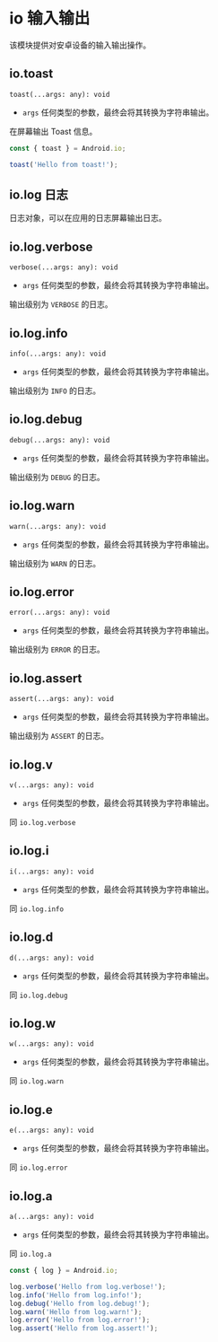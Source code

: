# io 输入输出

该模块提供对安卓设备的输入输出操作。

## io.toast

`toast(...args: any): void`

-   `args` 任何类型的参数，最终会将其转换为字符串输出。

在屏幕输出 Toast 信息。

```js
const { toast } = Android.io;

toast('Hello from toast!');
```

## io.log 日志

日志对象，可以在应用的日志屏幕输出日志。

## io.log.verbose

`verbose(...args: any): void`

-   `args` 任何类型的参数，最终会将其转换为字符串输出。

输出级别为 `VERBOSE` 的日志。

## io.log.info

`info(...args: any): void`

-   `args` 任何类型的参数，最终会将其转换为字符串输出。

输出级别为 `INFO` 的日志。

## io.log.debug

`debug(...args: any): void`

-   `args` 任何类型的参数，最终会将其转换为字符串输出。

输出级别为 `DEBUG` 的日志。

## io.log.warn

`warn(...args: any): void`

-   `args` 任何类型的参数，最终会将其转换为字符串输出。

输出级别为 `WARN` 的日志。

## io.log.error

`error(...args: any): void`

-   `args` 任何类型的参数，最终会将其转换为字符串输出。

输出级别为 `ERROR` 的日志。

## io.log.assert

`assert(...args: any): void`

-   `args` 任何类型的参数，最终会将其转换为字符串输出。

输出级别为 `ASSERT` 的日志。

## io.log.v

`v(...args: any): void`

-   `args` 任何类型的参数，最终会将其转换为字符串输出。

同 `io.log.verbose`

## io.log.i

`i(...args: any): void`

-   `args` 任何类型的参数，最终会将其转换为字符串输出。

同 `io.log.info`

## io.log.d

`d(...args: any): void`

-   `args` 任何类型的参数，最终会将其转换为字符串输出。

同 `io.log.debug`

## io.log.w

`w(...args: any): void`

-   `args` 任何类型的参数，最终会将其转换为字符串输出。

同 `io.log.warn`

## io.log.e

`e(...args: any): void`

-   `args` 任何类型的参数，最终会将其转换为字符串输出。

同 `io.log.error`

## io.log.a

`a(...args: any): void`

-   `args` 任何类型的参数，最终会将其转换为字符串输出。

同 `io.log.a`

```js
const { log } = Android.io;

log.verbose('Hello from log.verbose!');
log.info('Hello from log.info!');
log.debug('Hello from log.debug!');
log.warn('Hello from log.warn!');
log.error('Hello from log.error!');
log.assert('Hello from log.assert!');
```
